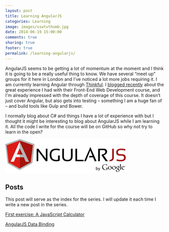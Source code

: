 ```yaml
---
layout: post
title: Learning AngularJS
categories: Learning
image: images/sswtvthumb.jpg
date: 2014-06-19 15:00:00
comments: true
sharing: true
footer: true
permalink: /learning-angularjs/
---
```


AngularJS seems to be getting a lot of momentum at the moment and I think it is going to be a really useful thing to know. We have several “meet up” groups for it here in London and I’ve noticed a lot more jobs requiring it. I am currently learning Angular through [Thinkful](http://www.thinkful.com/). I [blogged recently](http://www.michael-whelan.net/doing-fewd-with-thinkful/) about the great experience I had with their Front-End Web Development course, and I'm already impressed with the depth of coverage of this course. It doesn’t just cover Angular, but also gets into testing – something I am a huge fan of – and build tools like Gulp and Bower.

I normally blog about C# and things I have a lot of experience with but I thought it might be interesting to blog about AngularJS while I am learning it. All the code I write for the course will be on GitHub so why not try to learn in the open?
<!--excerpt--> 

![AngularJS logo](/images/learning-angularjs-angular-logo.png)

## Posts ##
This post will serve as the index for the series. I will update it each time I write a new post in the series.

[First exercise: A JavaScript Calculator](/a-javascript-calculator)

[AngularJS Data Binding](/learning-angularjs-data-binding)


